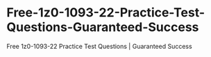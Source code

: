 # Free-1z0-1093-22-Practice-Test-Questions-Guaranteed-Success
Free 1z0-1093-22 Practice Test Questions | Guaranteed Success
